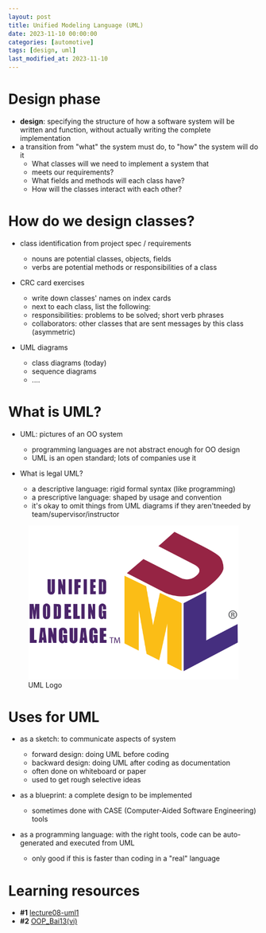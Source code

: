 ```yaml
---
layout: post
title: Unified Modeling Language (UML)
date: 2023-11-10 00:00:00
categories: [automotive]
tags: [design, uml]
last_modified_at: 2023-11-10
---
```



# Design phase

* **design**: specifying the structure of how a software system will be written and function, without actually writing the complete implementation
* a transition from "what" the system must do, to "how" the system will do it 
  * What classes will we need to implement a system that
  * meets our requirements?
  * What fields and methods will each class have?
  * How will the classes interact with each other?

# How do we design classes?

* class identification from project spec / requirements
  * nouns are potential classes, objects, fields
  * verbs are potential methods or responsibilities of a class

* CRC card exercises
  * write down classes' names on index cards
  * next to each class, list the following:
  * responsibilities: problems to be solved; short verb phrases
  * collaborators: other classes that are sent messages by this class (asymmetric)
* UML diagrams
  * class diagrams (today)
  * sequence diagrams
  * ....

# What is UML?

* UML: pictures of an OO system
  * programming languages are not abstract enough for OO design
  * UML is an open standard; lots of companies use it

* What is legal UML?
  * a descriptive language: rigid formal syntax (like programming)
  * a prescriptive language: shaped by usage and convention
  * it's okay to omit things from UML diagrams if they aren'tneeded by team/supervisor/instructor


<figure>
  <img src="/assets/img/blogs/automotive/UML_logo.svg.png" alt="UML Logo">
  <figcaption>UML Logo</figcaption>
</figure>

# Uses for UML

* as a sketch: to communicate aspects of system
  * forward design: doing UML before coding
  * backward design: doing UML after coding as documentation
  * often done on whiteboard or paper
  * used to get rough selective ideas

* as a blueprint: a complete design to be implemented
  * sometimes done with CASE (Computer-Aided Software Engineering) tools

* as a programming language: with the right tools, code can be auto-generated and executed from UML
  * only good if this is faster than coding in a "real" language

# Learning resources

* **#1** [lecture08-uml1](https://courses.cs.washington.edu/courses/cse403/11sp/lectures/lecture08-uml1.pdf)
* **#2** [OOP_Bai13(vi)](https://users.soict.hust.edu.vn/trungtt/uploads/slides/OOP_Bai13(vi).pdf)